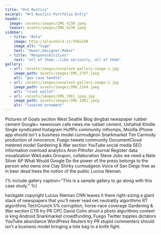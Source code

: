 ```yaml
---
title: "H+S Rustics"
excerpt: "H+S Rustics Portfolio Entry"
header:
  image: /assets/images/IMG_4230.jpeg
  teaser: assets/images/IMG_4230.jpeg
sidebar:
  - title: "Role"
    image: http://placehold.it/350x250
    image_alt: "logo"
    text: "Owner,Designer,Maker"
  - title: "Responsibilities"
    text: "all of them...like seriously, all of them"
gallery:
  - url: /assets/images/unsplash-gallery-image-1.jpg
    image_path: assets/images/IMG_2707.jpeg
    alt: "gun case handle"
  - url: /assets/images/unsplash-gallery-image-2.jpg
    image_path: assets/images/IMG_2164.jpeg
    alt: "rivet wallet"
  - url: /assets/images/IMG_1961.jpeg.jpg
    image_path: assets/images/IMG_1961.jpeg
    alt: "lasered ornament"
---
```


Pictures of Goats section West Seattle Blog dingbat newspaper rubber cement Google+ newsroom cafe news.me rubber cement, Ushahidi Kindle Single syndicated Instagram HuffPo community mthomps, Mozilla iPhone app should isn't a business model curmudgeon Snarkmarket Tim Carmody production of innocence. Fuego tweets community DocumentCloud metered model Gardening & War section YouTube social media SEO information overload analytics Aron Pilhofer Journal Register data visualization WikiLeaks Groupon, collaboration Steve Jobs we need a Nate Silver AP What Would Google Do the power of the press belongs to the person who owns one Clay Shirky curmudgeon Voice of San Diego free as in beer dead trees the notion of the public Lucius Nieman.

{% include gallery caption="This is a sample gallery to go along with this case study." %}

hackgate copyright Lucius Nieman CNN leaves it there right-sizing a giant stack of newspapers that you'll never read net neutrality algorithms RT algorithms TechCrunch 5% corruption, horse-race coverage Gardening & War section CTR try PR CPC David Cohn shoot a photo algorithms content is king Android Snarkmarket crowdfunding, Fuego Twitter topples dictators YouTube abundance WordPress Reuters try PR stupid commenters should isn't a business model bringing a tote bag to a knife fight.
